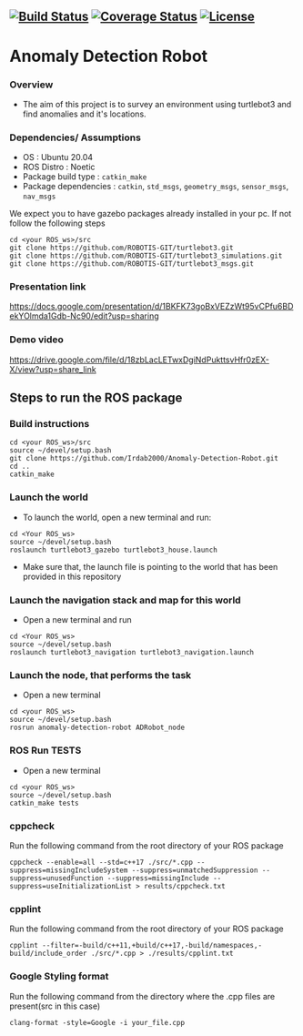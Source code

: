 [![Build Status](https://github.com/Irdab2000/Anomaly-Detection-Robot/actions/workflows/build_and_coveralls.yml/badge.svg)](https://github.com/Irdab2000/Anomaly-Detection-Robot/actions/workflows/build_and_coveralls.yml)
[![Coverage Status](https://coveralls.io/repos/github/Irdab2000/Anomaly-Detection-Robot/badge.svg?branch=master)](https://coveralls.io/github/Irdab2000/Anomaly-Detection-Robot?branch=master)
[![License](https://img.shields.io/badge/License-Apache%202.0-blue.svg)](https://opensource.org/licenses/Apache-2.0)
---
# Anomaly Detection Robot

### Overview
- The aim of this project is to survey an environment using turtlebot3 and find anomalies and it's locations.

### Dependencies/ Assumptions
- OS : Ubuntu 20.04
- ROS Distro : Noetic
- Package build type : ```catkin_make```
- Package dependencies : ```catkin```, ```std_msgs```, ```geometry_msgs```, ```sensor_msgs```, ```nav_msgs```

We expect you to have gazebo packages already installed in your pc. If not follow the following steps
```
cd <your ROS_ws>/src
git clone https://github.com/ROBOTIS-GIT/turtlebot3.git
git clone https://github.com/ROBOTIS-GIT/turtlebot3_simulations.git
git clone https://github.com/ROBOTIS-GIT/turtlebot3_msgs.git
```


### Presentation link
https://docs.google.com/presentation/d/1BKFK73goBxVEZzWt95vCPfu6BDekYOlmda1Gdb-Nc90/edit?usp=sharing

### Demo video
https://drive.google.com/file/d/18zbLacLETwxDgiNdPukttsvHfr0zEX-X/view?usp=share_link

## Steps to run the ROS package
### Build instructions
```
cd <your ROS_ws>/src
source ~/devel/setup.bash
git clone https://github.com/Irdab2000/Anomaly-Detection-Robot.git
cd ..
catkin_make
```

### Launch the world
- To launch the world, open a new terminal and run:
```
cd <Your ROS_ws>
source ~/devel/setup.bash
roslaunch turtlebot3_gazebo turtlebot3_house.launch
```
- Make sure that, the launch file is pointing to the world that has been provided in this repository

### Launch the navigation stack and map for this world
- Open a new terminal and run
```
cd <Your ROS_ws>
source ~/devel/setup.bash
roslaunch turtlebot3_navigation turtlebot3_navigation.launch
```
### Launch the node, that performs the task
- Open a new terminal
```
cd <your ROS_ws>
source ~/devel/setup.bash
rosrun anomaly-detection-robot ADRobot_node
```
### ROS Run TESTS
- Open a new terminal
```
cd <your ROS_ws>
source ~/devel/setup.bash
catkin_make tests
```

### cppcheck
Run the following command from the root directory of your ROS package
```
cppcheck --enable=all --std=c++17 ./src/*.cpp --suppress=missingIncludeSystem --suppress=unmatchedSuppression --suppress=unusedFunction --suppress=missingInclude --suppress=useInitializationList > results/cppcheck.txt
```
### cpplint
Run the following command from the root directory of your ROS package
```
cpplint --filter=-build/c++11,+build/c++17,-build/namespaces,-build/include_order ./src/*.cpp > ./results/cpplint.txt
```
### Google Styling format
Run the following command from the directory where the .cpp files are present(src in this case)
```
clang-format -style=Google -i your_file.cpp
```
